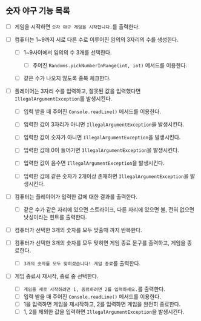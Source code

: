 ## 숫자 야구 기능 목록

- [ ] 게임을 시작하면 ```숫자 야구 게임을 시작합니다.```를 출력한다.
  

- [ ] 컴퓨터는 1~9까지 서로 다른 수로 이루어진 임의의 3자리의 수를 생성한다.
  - [ ] 1~9사이에서 임의의 수 3개를 선택한다.
    - [ ] 주어진 ```Randoms.pickNumberInRange(int, int)``` 메서드를 이용한다.
  - [ ] 같은 수가 나오지 않도록 중복 체크한다.
  

- [ ] 플레이어는 3자리 수를 입력하고, 잘못된 값을 입력했다면 ```IllegalArgumentException```를 발생시킨다.
  - [ ] 입력 받을 때 주어진 ```Console.readLine()``` 메서드를 이용한다.
  - [ ] 입력한 값이 3자리가 아니면 ```IllegalArgumentException```을 발생시킨다.
  - [ ] 입력한 값이 숫자가 아니면 ```IllegalArgumentException```을 발생시킨다.
  - [ ] 입력한 값에 0이 들어가면 ```IllegalArgumentException```을 발생시킨다.
  - [ ] 입력한 값이 음수면 ```IllegalArgumentException```을 발생시킨다.
  - [ ] 입력한 값에 같은 숫자가 2개이상 존재하면 ```IllegalArgumentException```을 발생시킨다.
    

- [ ] 컴퓨터는 플레이어가 입력한 값에 대한 결과를 출력한다.
  - [ ] 같은 수가 같은 자리에 있으면 스트라이크, 다른 자리에 있으면 볼, 전혀 없으면 낫싱이라는 힌트를 출력한다.


- [ ] 컴퓨터가 선택한 3개의 숫자를 모두 맞출때 까지 반복한다.


- [ ] 컴퓨터가 선택한 3개의 숫자를 모두 맞히면 게임 종료 문구를 출력하고, 게임을 종료한다.
  - [ ] ```3개의 숫자를 모두 맞히셨습니다! 게임 종료```를 출력한다.


- [ ] 게임 종료시 재시작, 종료 중 선택한다.
  - [ ] ```게임을 새로 시작하려면 1, 종료하려면 2를 입력하세요.```를 출력한다.
  - [ ] 입력 받을 때 주어진 ```Console.readLine()``` 메서드를 이용한다.
  - [ ] 1을 입력하면 게임을 재시작하고, 2를 입력하면 게임을 완전히 종료한다.
  - [ ] 1, 2를 제외한 값을 입력하면 ```IllegalArgumentException```을 발생시킨다.
